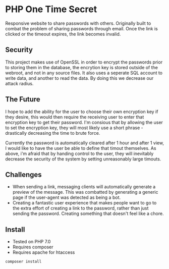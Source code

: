 # PHP One Time Secret
Responsive website to share passwords with others. Originally built to combat the problem of sharing passwords through email. Once the link is clicked or the timeout expires, the link becomes invalid. 

## Security
This project makes use of OpenSSL in order to encrypt the passwords prior to storing them in the database, the 
encrytion key is stored outside of the webroot, and not in any source files. It also uses a seperate SQL account 
to write data, and another to read the data. By doing this we decrease our attack radius. 

## The Future
I hope to add the ability for the user to choose their own encryption key if they desire, this would then require
the receiving user to enter that encryption key to get their password. I'm consious that by allowing the user to
set the encryption key, they will most likely use a short phrase - drastically decreasing the time to brute force.

Currently the password is automatically cleared after 1 hour and after 1 view, I would like to have the user be 
able to define that timout themselves. As above, i'm afraid that by handing control to the user, they will 
inevitably decrease the security of the system by setting unreasonably large timouts. 

## Challenges
- When sending a link, messaging clients will automatically generate a preview of the message. This was combatted
by generating a generic page if the user-agent was detected as being a bot.
- Creating a fantastic user experience that makes people want to go to the extra effort of creating a link to
the password, rather than just sending the password. Creating something that doesn't feel like a chore.

## Install
- Tested on PHP 7.0
- Requires composer
- Requires apache for htaccess

```
composer install
```
